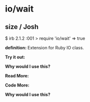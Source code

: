 # io/wait

## size  / Josh

$ irb
2.1.2 :001 > require 'io/wait'
 => true 

**definition:**
Extension for Ruby IO class.

**Try it out:**


**Why would I use this?**


**Read More:**


**Code More:**


**Why would I use this?**
